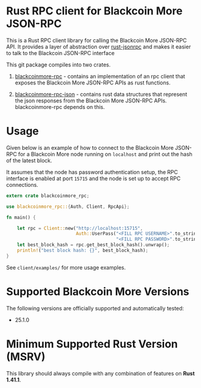 # Rust RPC client for Blackcoin More JSON-RPC 

This is a Rust RPC client library for calling the Blackcoin More JSON-RPC API. It provides a layer of abstraction over 
[rust-jsonrpc](https://github.com/apoelstra/rust-jsonrpc) and makes it easier to talk to the Blackcoin JSON-RPC interface 

This git package compiles into two crates.
1. [blackcoinmore-rpc](https://crates.io/crates/blackcoinmore-rpc) - contains an implementation of an rpc client that exposes 
the Blackcoin More JSON-RPC APIs as rust functions.

2. [blackcoinmore-rpc-json](https://crates.io/crates/blackcoinmore-rpc-json) -  contains rust data structures that represent 
the json responses from the Blackcoin More JSON-RPC APIs. blackcoinmore-rpc depends on this.

# Usage
Given below is an example of how to connect to the Blackcoin More JSON-RPC for a Blackcoin More node running on `localhost`
and print out the hash of the latest block.

It assumes that the node has password authentication setup, the RPC interface is enabled at port `15715` and the node
is set up to accept RPC connections. 

```rust
extern crate blackcoinmore_rpc;

use blackcoinmore_rpc::{Auth, Client, RpcApi};

fn main() {

    let rpc = Client::new("http://localhost:15715",
                          Auth::UserPass("<FILL RPC USERNAME>".to_string(),
                                         "<FILL RPC PASSWORD>".to_string())).unwrap();
    let best_block_hash = rpc.get_best_block_hash().unwrap();
    println!("best block hash: {}", best_block_hash);
}
```

See `client/examples/` for more usage examples. 

# Supported Blackcoin More Versions
The following versions are officially supported and automatically tested:
* 25.1.0

# Minimum Supported Rust Version (MSRV)
This library should always compile with any combination of features on **Rust 1.41.1**.
